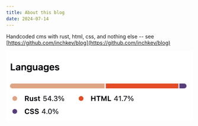 ```yaml
---
title: About this blog
date: 2024-07-14 
---
```


Handcoded cms with rust, html, css, and nothing else -- see [https://github.com/inchkev/blog](https://github.com/inchkev/blog)

![image](image.png)

